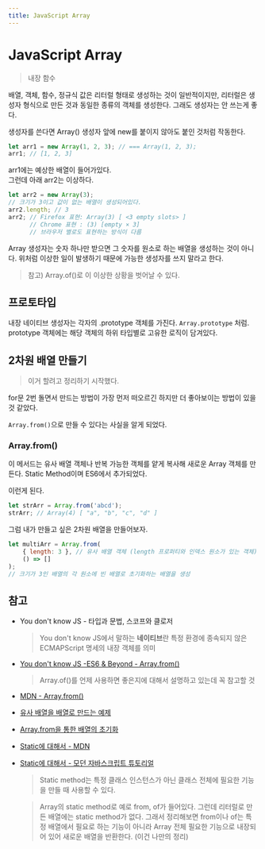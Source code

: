 ```yaml
---
title: JavaScript Array
---
```


# JavaScript Array
> 내장 함수

배열, 객체, 함수, 정규식 값은 리터럴 형태로 생성하는 것이 일반적이지만, 리터럴은 생성자 형식으로 만든 것과 동일한 종류의 객체를 생성한다. 그래도 생성자는 안 쓰는게 좋다.

생성자를 쓴다면 Array() 생성자 앞에 new를 붙이지 않아도 붙인 것처럼 작동한다.

```js
let arr1 = new Array(1, 2, 3); // === Array(1, 2, 3);
arr1; // [1, 2, 3]
```
arr1에는 예상한 배열이 들어가있다. <br>
그런데 아래 arr2는 이상하다.
```js
let arr2 = new Array(3);
// 크기가 3이고 값이 없는 배열이 생성되어있다.
arr2.length; // 3
arr2; // Firefox 표현: Array(3) [ <3 empty slots> ]
      // Chrome 표현 : (3) [empty × 3]
      // 브라우저 별로도 표현하는 방식이 다름
```
Array 생성자는 숫자 하나만 받으면 그 숫자를 원소로 하는 배열을 생성하는 것이 아니다. 위처럼 이상한 일이 발생하기 때문에 가능한 생성자를 쓰지 말라고 한다.
> 참고) Array.of()로 이 이상한 상황을 벗어날 수 있다.

## 프로토타입
내장 네이티브 생성자는 각자의 .prototype 객체를 가진다. `Array.prototype` 처럼. prototype 객체에는 해당 객체의 하위 타입별로 고유한 로직이 담겨있다.

## 2차원 배열 만들기
> 이거 할려고 정리하기 시작했다.

for문 2번 돌면서 만드는 방법이 가장 먼저 떠오르긴 하지만 더 좋아보이는 방법이 있을 것 같았다.

`Array.from()`으로 만들 수 있다는 사실을 알게 되었다.

### Array.from()
이 메서드는 유사 배열 객체나 반복 가능한 객체를 얕게 복사해 새로운 Array 객체를 만든다. Static Method이며 ES6에서 추가되었다.

이런게 된다.
```js
let strArr = Array.from('abcd');
strArr; // Array(4) [ "a", "b", "c", "d" ]
```

그럼 내가 만들고 싶은 2차원 배열을 만들어보자.
```js
let multiArr = Array.from(
    { length: 3 }, // 유사 배열 객체 (length 프로퍼티와 인덱스 원소가 있는 객체)
    () => []
);
// 크기가 3인 배열의 각 원소에 빈 배열로 초기화하는 배열을 생성
```


## 참고
* You don't know JS - 타입과 문법, 스코프와 클로저
    > You don't know JS에서 말하는 <b>네이티브</b>란 특정 환경에 종속되지 않은 ECMAPScript 명세의 내장 객체를 의미

* [You don't know JS -ES6 & Beyond - Array.from()](https://github.com/getify/You-Dont-Know-JS/blob/1st-ed/es6%20%26%20beyond/ch6.md)
    > Array.of()를 언제 사용하면 좋은지에 대해서 설명하고 있는데 꼭 참고할 것

* [MDN - Array.from()](https://developer.mozilla.org/ko/docs/Web/JavaScript/Reference/Global_Objects/Array/from)

* [유사 배열을 배열로 만드는 예제](https://medium.com/@bgh3470/javascript-es6-array-of-array-form-99268eb82a2b)

* [Array.from을 통한 배열의 초기화](https://velog.io/@teihong93/Array.from%EC%9D%84-%ED%86%B5%ED%95%9C-%EB%B0%B0%EC%97%B4%EC%9D%98-%EC%B4%88%EA%B8%B0%ED%99%94)

* [Static에 대해서 - MDN](https://developer.mozilla.org/en-US/docs/Web/JavaScript/Reference/Classes/static)
* [Static에 대해서 - 모던 자바스크립트 튜토리얼](https://ko.javascript.info/static-properties-methods)
    > Static method는 특정 클래스 인스턴스가 아닌 클래스 전체에 필요한 기능을 만들 때 사용할 수 있다.

    > Array의 static method로 예로 from, of가 들어있다. 그런데 리터럴로 만든 배열에는 static method가 없다. 그래서 정리해보면 from이나 of는 특정 배열에서 필요로 하는 기능이 아니라 Array 전체 필요한 기능으로 내장되어 있어 새로운 배열을 반환한다. (이건 나만의 정리)
